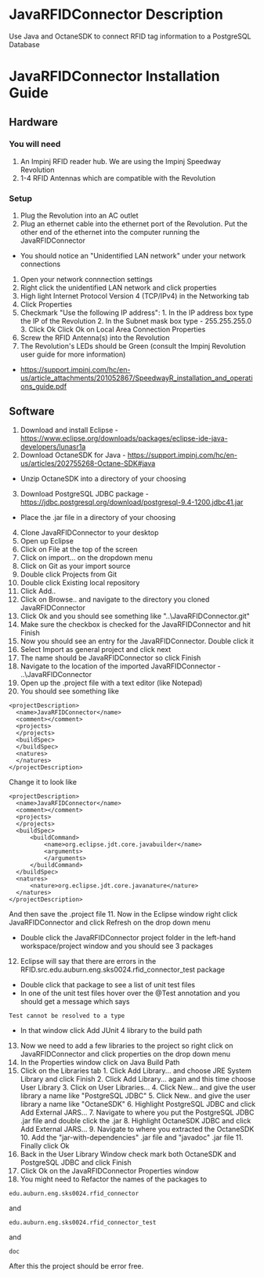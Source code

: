 # JavaRFIDConnector Description
Use Java and OctaneSDK to connect RFID tag information to a PostgreSQL Database

# JavaRFIDConnector Installation Guide
## Hardware
### You will need
1. An Impinj RFID reader hub. We are using the Impinj Speedway Revolution
2. 1-4 RFID Antennas which are compatible with the Revolution

### Setup
1. Plug the Revolution into an AC outlet
2. Plug an ethernet cable into the ethernet port of the Revolution. Put the other end of the ethernet into the computer running the JavaRFIDConnector
  * You should notice an "Unidentified LAN network" under your network connections
  1. Open your network connnection settings 
  2. Right click the unidentified LAN network and click properties
  3. High light Internet Protocol Version 4 (TCP/IPv4) in the Networking tab
  4. Click Properties
  5. Checkmark "Use the following IP address":
    1. In the IP address box type the IP of the Revolution
    2. In the Subnet mask box type - 255.255.255.0
    3. Click Ok
  Click Ok on Local Area Connection Properties
3. Screw the RFID Antenna(s) into the Revolution
4. The Revolution's LEDs should be Green (consult the Impinj Revolution user guide for more information)
  * https://support.impinj.com/hc/en-us/article_attachments/201052867/SpeedwayR_installation_and_operations_guide.pdf

## Software 
1. Download and install Eclipse - https://www.eclipse.org/downloads/packages/eclipse-ide-java-developers/lunasr1a
2. Download OctaneSDK for Java - https://support.impinj.com/hc/en-us/articles/202755268-Octane-SDK#java
  * Unzip OctaneSDK into a directory of your choosing
3. Download PostgreSQL JDBC package - https://jdbc.postgresql.org/download/postgresql-9.4-1200.jdbc41.jar
  * Place the .jar file in a directory of your choosing
4. Clone JavaRFIDConnector to your desktop
5. Open up Eclipse
6. Click on File at the top of the screen
7. Click on import... on the dropdown menu
8. Click on Git as your import source  
  1. Double click Projects from Git
  2. Double click Existing local repository
  3. Click Add..
  4. Click on Browse.. and navigate to the directory you cloned JavaRFIDConnector 
  5. Click Ok and you should see something like "..\JavaRFIDConnector\.git"
  6. Make sure the checkbox is checked for the JavaRFIDConnector and hit Finish
9. Now you should see an entry for the JavaRFIDConnector. Double click it
  1. Select Import as general project and click next
  2. The name should be JavaRFIDConnector so click Finish
10. Navigate to the location of the imported JavaRFIDConnector - ..\JavaRFIDConnector
  1. Open up the .project file with a text editor (like Notepad)
  2. You should see something like 
  ```
  <projectDescription>
	<name>JavaRFIDConnector</name>
	<comment></comment>
	<projects>
	</projects>
	<buildSpec>
	</buildSpec>
	<natures>
	</natures>
</projectDescription>
```
Change it to look like
  ```
  <projectDescription>
	<name>JavaRFIDConnector</name>
	<comment></comment>
	<projects>
	</projects>
	<buildSpec>
		<buildCommand>
			<name>org.eclipse.jdt.core.javabuilder</name>
			<arguments>
			</arguments>
		</buildCommand>
	</buildSpec>
	<natures>
		<nature>org.eclipse.jdt.core.javanature</nature>
	</natures>
</projectDescription>
```
And then save the .project file
11. Now in the Eclipse window right click JavaRFIDConnector and click Refresh on the drop down menu
  * Double click the JavaRFIDConnector project folder in the left-hand workspace/project window and you should see 3 packages
12. Eclipse will say that there are errors in the RFID.src.edu.auburn.eng.sks0024.rfid_connector_test package
  * Double click that package to see a list of unit test files
  * In one of the unit test files hover over the @Test annotation and you should get a message which says
  
  ```
  Test cannot be resolved to a type 
  ```
  * In that window click Add JUnit 4 library to the build path
13. Now we need to add a few libraries to the project so right click on JavaRFIDConnector and click properties on the drop down menu
  1. In the Properties window click on Java Build Path
  2. Click on the Libraries tab
    1. Click Add Library... and choose JRE System Library and click Finish
    2. Click Add Library... again and this time choose User Library
    3. Click on User Libraries...
    4. Click New... and give the user library a name like "PostgreSQL JDBC"
    5. Click New.. and give the user library a name like "OctaneSDK"
    6. Highlight PostgreSQL JDBC and click Add External JARS...
    7. Navigate to where you put the PostgreSQL JDBC .jar file and double click the .jar
    8. Highlight OctaneSDK JDBC and click Add External JARS...
    9. Navigate to where you extracted the OctaneSDK
    10. Add the "jar-with-dependencies" .jar file and "javadoc" .jar file 
    11. Finally click Ok
  3. Back in the User Library Window check mark both OctaneSDK and PostgreSQL JDBC and click Finish
  4. Click Ok on the JavaRFIDConnector Properties window
14. You might need to Refactor the names of the packages to 
```
edu.auburn.eng.sks0024.rfid_connector
```
and
```
edu.auburn.eng.sks0024.rfid_connector_test
```
and
```
doc
```

After this the project should be error free.
